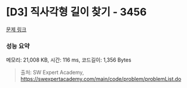# [D3] 직사각형 길이 찾기 - 3456 

[문제 링크](https://swexpertacademy.com/main/code/problem/problemDetail.do?contestProbId=AWFPmsqqALwDFAV0) 

### 성능 요약

메모리: 21,008 KB, 시간: 116 ms, 코드길이: 1,356 Bytes



> 출처: SW Expert Academy, https://swexpertacademy.com/main/code/problem/problemList.do